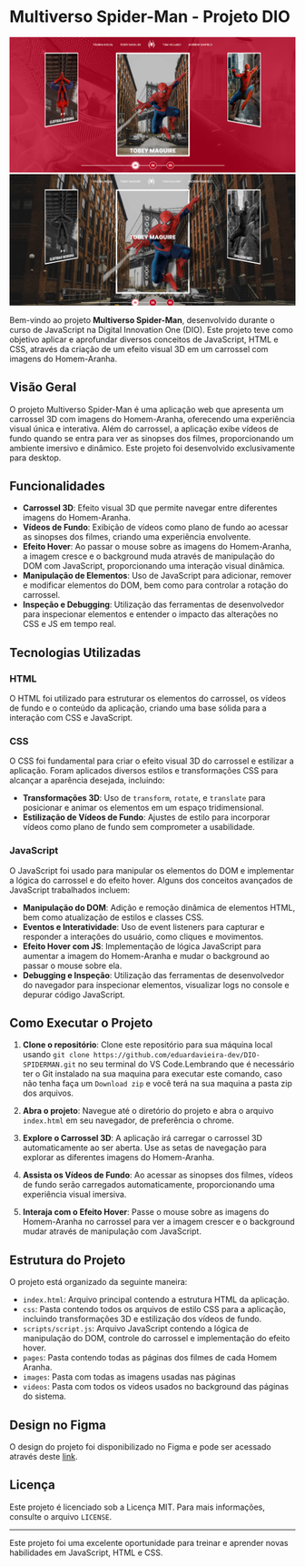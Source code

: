 # Multiverso Spider-Man - Projeto DIO

<img src="./img/project.png" alt="Imagem do sistema">
<img src="./img/project-1.png" alt="Imagem do sistema">


Bem-vindo ao projeto **Multiverso Spider-Man**, desenvolvido durante o curso de JavaScript na Digital Innovation One (DIO). Este projeto teve como objetivo aplicar e aprofundar diversos conceitos de JavaScript, HTML e CSS, através da criação de um efeito visual 3D em um carrossel com imagens do Homem-Aranha.

## Visão Geral

O projeto Multiverso Spider-Man é uma aplicação web que apresenta um carrossel 3D com imagens do Homem-Aranha, oferecendo uma experiência visual única e interativa. Além do carrossel, a aplicação exibe vídeos de fundo quando se entra para ver as sinopses dos filmes, proporcionando um ambiente imersivo e dinâmico. Este projeto foi desenvolvido exclusivamente para desktop.

## Funcionalidades

- **Carrossel 3D**: Efeito visual 3D que permite navegar entre diferentes imagens do Homem-Aranha.
- **Vídeos de Fundo**: Exibição de vídeos como plano de fundo ao acessar as sinopses dos filmes, criando uma experiência envolvente.
- **Efeito Hover**: Ao passar o mouse sobre as imagens do Homem-Aranha, a imagem cresce e o background muda através de manipulação do DOM com JavaScript, proporcionando uma interação visual dinâmica.
- **Manipulação de Elementos**: Uso de JavaScript para adicionar, remover e modificar elementos do DOM, bem como para controlar a rotação do carrossel.
- **Inspeção e Debugging**: Utilização das ferramentas de desenvolvedor para inspecionar elementos e entender o impacto das alterações no CSS e JS em tempo real.

## Tecnologias Utilizadas

### HTML

O HTML foi utilizado para estruturar os elementos do carrossel, os vídeos de fundo e o conteúdo da aplicação, criando uma base sólida para a interação com CSS e JavaScript.

### CSS

O CSS foi fundamental para criar o efeito visual 3D do carrossel e estilizar a aplicação. Foram aplicados diversos estilos e transformações CSS para alcançar a aparência desejada, incluindo:

- **Transformações 3D**: Uso de `transform`, `rotate`, e `translate` para posicionar e animar os elementos em um espaço tridimensional.
- **Estilização de Vídeos de Fundo**: Ajustes de estilo para incorporar vídeos como plano de fundo sem comprometer a usabilidade.

### JavaScript

O JavaScript foi usado para manipular os elementos do DOM e implementar a lógica do carrossel e do efeito hover. Alguns dos conceitos avançados de JavaScript trabalhados incluem:

- **Manipulação do DOM**: Adição e remoção dinâmica de elementos HTML, bem como atualização de estilos e classes CSS.
- **Eventos e Interatividade**: Uso de event listeners para capturar e responder a interações do usuário, como cliques e movimentos.
- **Efeito Hover com JS**: Implementação de lógica JavaScript para aumentar a imagem do Homem-Aranha e mudar o background ao passar o mouse sobre ela.
- **Debugging e Inspeção**: Utilização das ferramentas de desenvolvedor do navegador para inspecionar elementos, visualizar logs no console e depurar código JavaScript.

## Como Executar o Projeto

1. **Clone o repositório**: Clone este repositório para sua máquina local usando `git clone https://github.com/eduardavieira-dev/DIO-SPIDERMAN.git` no seu terminal do VS Code.Lembrando que é necessário ter o Git instalado na sua maquina para executar este comando, caso não tenha faça um `Download zip` e você terá na sua maquina a pasta zip dos arquivos.

2. **Abra o projeto**: Navegue até o diretório do projeto e abra o arquivo `index.html` em seu navegador, de preferência o chrome.

3. **Explore o Carrossel 3D**: A aplicação irá carregar o carrossel 3D automaticamente ao ser aberta. Use as setas de navegação para explorar as diferentes imagens do Homem-Aranha.

4. **Assista os Vídeos de Fundo**: Ao acessar as sinopses dos filmes, vídeos de fundo serão carregados automaticamente, proporcionando uma experiência visual imersiva.

5. **Interaja com o Efeito Hover**: Passe o mouse sobre as imagens do Homem-Aranha no carrossel para ver a imagem crescer e o background mudar através de manipulação com JavaScript.

## Estrutura do Projeto

O projeto está organizado da seguinte maneira:

- `index.html`: Arquivo principal contendo a estrutura HTML da aplicação.
- `css`: Pasta contendo todos os arquivos de estilo CSS para a aplicação, incluindo transformações 3D e estilização dos vídeos de fundo.
- `scripts/script.js`: Arquivo JavaScript contendo a lógica de manipulação do DOM, controle do carrossel e implementação do efeito hover.
- `pages`: Pasta contendo todas as páginas dos filmes de cada Homem Aranha.
- `images`: Pasta com todas as imagens usadas nas páginas
- `videos`: Pasta com todos os videos usados no background das páginas do sistema.

## Design no Figma

O design do projeto foi disponibilizado no Figma e pode ser acessado através deste [link](https://www.figma.com/design/GjvdE0uob68X6pEHqw2pY8/Multiverse-Spider-Man?node-id=1-17&t=RxgLS1CI2VBtBPTV-0).


## Licença

Este projeto é licenciado sob a Licença MIT. Para mais informações, consulte o arquivo `LICENSE`.

---

Este projeto foi uma excelente oportunidade para treinar e aprender novas habilidades em JavaScript, HTML e CSS.
